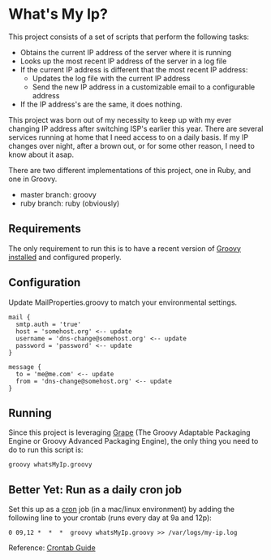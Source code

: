 What's My Ip?
==============
This project consists of a set of scripts that perform the following tasks:

* Obtains the current IP address of the server where it is running
* Looks up the most recent IP address of the server in a log file
* If the current IP address is different that the most recent IP address:
  * Updates the log file with the current IP address
  * Send the new IP address in a customizable email to a configurable address
* If the IP address's are the same, it does nothing. 

This project was born out of my necessity to keep up with my ever changing IP address after switching ISP's earlier this year. There are several services running at home that I need access to on a daily basis.  If my IP changes over night, after a brown out, or for some other reason, I need to know about it asap.

There are two different implementations of this project, one in Ruby, and one in Groovy.

* master branch: groovy
* ruby branch: ruby (obviously)

Requirements
------------
The only requirement to run this is to have a recent version of [Groovy][] [installed][] and configured properly.

Configuration
-------------
Update MailProperties.groovy to match your environmental settings.

    mail {
      smtp.auth = 'true'
      host = 'somehost.org' <-- update
      username = 'dns-change@somehost.org' <-- update
      password = 'password' <-- update
    }

    message {
      to = 'me@me.com' <-- update
      from = 'dns-change@somehost.org' <-- update
    }


Running 
-------
Since this project is leveraging [Grape][] (The Groovy Adaptable Packaging Engine or Groovy Advanced Packaging Engine), the only thing you need to do to run this script is:

    groovy whatsMyIp.groovy 

Better Yet: Run as a daily cron job
----------
Set this up as a [cron][] job (in a mac/linux environment) by adding the following line to your crontab (runs every day at 9a and 12p):

    0 09,12 *  *  *  groovy whatsMyIp.groovy >> /var/logs/my-ip.log

Reference: [Crontab Guide][]

[Grape]: http://groovy.codehaus.org/Grape
[Crontab Guide]: http://www.crontabrocks.org
[Groovy]: http://groovy.codehaus.org/Download
[installed]: http://groovy.codehaus.org/Installing+Groovy
[cron]: http://en.wikipedia.org/wiki/Cron